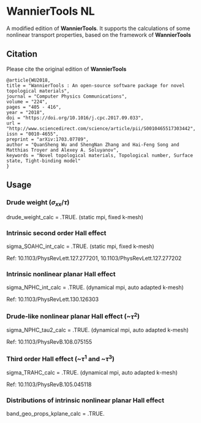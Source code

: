 # WannierTools NL

A modified edition of **WannierTools**. It supports the calculations of some nonlinear transport properties, based on the framework of **WannierTools** 

## Citation
Please cite the original edition of **WannierTools**

```
@article{WU2018,
title = "WannierTools : An open-source software package for novel topological materials",
journal = "Computer Physics Communications",
volume = "224",
pages = "405 - 416",
year = "2018",
doi = "https://doi.org/10.1016/j.cpc.2017.09.033",
url = "http://www.sciencedirect.com/science/article/pii/S0010465517303442",
issn = "0010-4655",
preprint = "arXiv:1703.07789",
author = "QuanSheng Wu and ShengNan Zhang and Hai-Feng Song and Matthias Troyer and Alexey A. Soluyanov",
keywords = "Novel topological materials, Topological number, Surface state, Tight-binding model"
}
```

## Usage

### Drude weight ($\sigma_{xx}/\tau$)
drude_weight_calc = .TRUE. (static mpi, fixed k-mesh)

### Intrinsic second order Hall effect
sigma_SOAHC_int_calc = .TRUE. (static mpi, fixed k-mesh)

Ref: 10.1103/PhysRevLett.127.277201, 10.1103/PhysRevLett.127.277202

### Intrinsic nonlinear planar Hall effect
sigma_NPHC_int_calc = .TRUE. (dynamical mpi, auto adapted k-mesh)

Ref: 10.1103/PhysRevLett.130.126303

### Drude-like nonlinear planar Hall effect (~$\tau^2$)
sigma_NPHC_tau2_calc = .TRUE. (dynamical mpi, auto adapted k-mesh)

Ref: 10.1103/PhysRevB.108.075155

### Third order Hall effect (~$\tau^1$ and ~$\tau^3$)
sigma_TRAHC_calc = .TRUE. (dynamical mpi, auto adapted k-mesh)

Ref: 10.1103/PhysRevB.105.045118

### Distributions of intrinsic nonlinear planar Hall effect
band_geo_props_kplane_calc = .TRUE.
